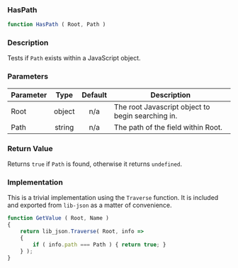 <!-- api/HasPath.md -->

### HasPath

```js
function HasPath ( Root, Path )
```

### Description

Tests if `Path` exists within a JavaScript object.


### Parameters

| Parameter	| Type     	| Default 	| Description	|
|-----------|:--------:	|:-------:	|-------------	|
| Root		| object   	| n/a     	| The root Javascript object to begin searching in. |
| Path		| string 	| n/a     	| The path of the field within Root. |


### Return Value

Returns `true` if `Path` is found, otherwise it returns `undefined`.


### Implementation

This is a trivial implementation using the `Traverse` function.
It is included and exported from `lib-json` as a matter of convenience.

```js
function GetValue ( Root, Name )
{
	return lib_json.Traverse( Root, info => 
	{
		if ( info.path === Path ) { return true; }
	} );
}
```
